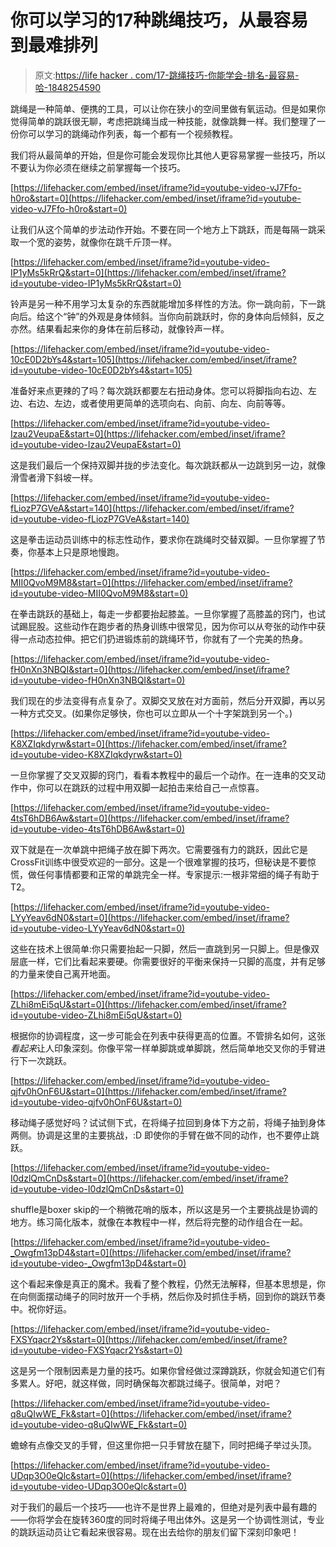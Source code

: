 # 你可以学习的17种跳绳技巧，从最容易到最难排列

> 原文:[https://life hacker . com/17-跳绳技巧-你能学会-排名-最容易-哈-1848254590](https://lifehacker.com/17-jump-rope-tricks-you-can-learn-ranked-easiest-to-ha-1848254590)

跳绳是一种简单、便携的工具，可以让你在狭小的空间里做有氧运动。但是如果你觉得简单的跳跃很无聊，考虑把跳绳当成一种技能，就像跳舞一样。我们整理了一份你可以学习的跳绳动作列表，每一个都有一个视频教程。

我们将从最简单的开始，但是你可能会发现你比其他人更容易掌握一些技巧，所以不要认为你必须在继续之前掌握每一个技巧。

 [https://lifehacker.com/embed/inset/iframe?id=youtube-video-vJ7Ffo-h0ro&start=0](https://lifehacker.com/embed/inset/iframe?id=youtube-video-vJ7Ffo-h0ro&start=0) 

让我们从这个简单的步法动作开始。不要在同一个地方上下跳跃，而是每隔一跳采取一个宽的姿势，就像你在跳千斤顶一样。

 [https://lifehacker.com/embed/inset/iframe?id=youtube-video-IP1yMs5kRrQ&start=0](https://lifehacker.com/embed/inset/iframe?id=youtube-video-IP1yMs5kRrQ&start=0) 

铃声是另一种不用学习太复杂的东西就能增加多样性的方法。你一跳向前，下一跳向后。给这个“钟”的外观是身体倾斜。当你向前跳跃时，你的身体向后倾斜，反之亦然。结果看起来你的身体在前后移动，就像铃声一样。

 [https://lifehacker.com/embed/inset/iframe?id=youtube-video-10cE0D2bYs4&start=105](https://lifehacker.com/embed/inset/iframe?id=youtube-video-10cE0D2bYs4&start=105) 

准备好来点更辣的了吗？每次跳跃都要左右扭动身体。您可以将脚指向右边、左边、右边、左边，或者使用更简单的选项向右、向前、向左、向前等等。

 [https://lifehacker.com/embed/inset/iframe?id=youtube-video-Izau2VeupaE&start=0](https://lifehacker.com/embed/inset/iframe?id=youtube-video-Izau2VeupaE&start=0) 

这是我们最后一个保持双脚并拢的步法变化。每次跳跃都从一边跳到另一边，就像滑雪者滑下斜坡一样。

 [https://lifehacker.com/embed/inset/iframe?id=youtube-video-fLiozP7GVeA&start=140](https://lifehacker.com/embed/inset/iframe?id=youtube-video-fLiozP7GVeA&start=140) 

这是拳击运动员训练中的标志性动作，要求你在跳绳时交替双脚。一旦你掌握了节奏，你基本上只是原地慢跑。

 [https://lifehacker.com/embed/inset/iframe?id=youtube-video-MII0QvoM9M8&start=0](https://lifehacker.com/embed/inset/iframe?id=youtube-video-MII0QvoM9M8&start=0) 

在拳击跳跃的基础上，每走一步都要抬起膝盖。一旦你掌握了高膝盖的窍门，也试试踢屁股。这些动作在跑步者的热身训练中很常见，因为你可以从夸张的动作中获得一点动态拉伸。把它们扔进锻炼前的跳绳环节，你就有了一个完美的热身。

 [https://lifehacker.com/embed/inset/iframe?id=youtube-video-fH0nXn3NBQI&start=0](https://lifehacker.com/embed/inset/iframe?id=youtube-video-fH0nXn3NBQI&start=0) 

我们现在的步法变得有点复杂了。双脚交叉放在对方面前，然后分开双脚，再以另一种方式交叉。(如果你足够快，你也可以立即从一个十字架跳到另一个。)

 [https://lifehacker.com/embed/inset/iframe?id=youtube-video-K8XZIqkdyrw&start=0](https://lifehacker.com/embed/inset/iframe?id=youtube-video-K8XZIqkdyrw&start=0) 

一旦你掌握了交叉双脚的窍门，看看本教程中的最后一个动作。在一连串的交叉动作中，你可以在跳跃的过程中用双脚一起拍击来给自己一点惊喜。

 [https://lifehacker.com/embed/inset/iframe?id=youtube-video-4tsT6hDB6Aw&start=0](https://lifehacker.com/embed/inset/iframe?id=youtube-video-4tsT6hDB6Aw&start=0) 

双下就是在一次单跳中把绳子放在脚下两次。它需要强有力的跳跃，因此它是CrossFit训练中很受欢迎的一部分。这是一个很难掌握的技巧，但秘诀是不要惊慌，做任何事情都要和正常的单跳完全一样。专家提示:一根非常细的绳子有助于T2。

 [https://lifehacker.com/embed/inset/iframe?id=youtube-video-LYyYeav6dN0&start=0](https://lifehacker.com/embed/inset/iframe?id=youtube-video-LYyYeav6dN0&start=0) 

这些在技术上很简单:你只需要抬起一只脚，然后一直跳到另一只脚上。但是像双层底一样，它们比看起来要硬。你需要很好的平衡来保持一只脚的高度，并有足够的力量来使自己离开地面。

 [https://lifehacker.com/embed/inset/iframe?id=youtube-video-ZLhi8mEi5qU&start=0](https://lifehacker.com/embed/inset/iframe?id=youtube-video-ZLhi8mEi5qU&start=0) 

根据你的协调程度，这一步可能会在列表中获得更高的位置。不管排名如何，这张*看起来*让人印象深刻。你像平常一样单脚跳或单脚跳，然后简单地交叉你的手臂进行下一次跳跃。

 [https://lifehacker.com/embed/inset/iframe?id=youtube-video-qjfv0hOnF6U&start=0](https://lifehacker.com/embed/inset/iframe?id=youtube-video-qjfv0hOnF6U&start=0) 

移动绳子感觉好吗？试试侧下式，在将绳子拉回到身体下方之前，将绳子抽到身体两侧。协调是这里的主要挑战，:D 即使你的手臂在做不同的动作，也不要停止跳跃。

 [https://lifehacker.com/embed/inset/iframe?id=youtube-video-I0dzlQmCnDs&start=0](https://lifehacker.com/embed/inset/iframe?id=youtube-video-I0dzlQmCnDs&start=0) 

shuffle是boxer skip的一个稍微花哨的版本，所以这是另一个主要挑战是协调的地方。练习简化版本，就像在本教程中一样，然后将完整的动作组合在一起。

 [https://lifehacker.com/embed/inset/iframe?id=youtube-video-_Owgfm13pD4&start=0](https://lifehacker.com/embed/inset/iframe?id=youtube-video-_Owgfm13pD4&start=0) 

这个看起来像是真正的魔术。我看了整个教程，仍然无法解释，但基本思想是，你在向侧面摆动绳子的同时放开一个手柄，然后你及时抓住手柄，回到你的跳跃节奏中。祝你好运。

 [https://lifehacker.com/embed/inset/iframe?id=youtube-video-FXSYqacr2Ys&start=0](https://lifehacker.com/embed/inset/iframe?id=youtube-video-FXSYqacr2Ys&start=0) 

这是另一个限制因素是力量的技巧。如果你曾经做过深蹲跳跃，你就会知道它们有多累人。好吧，就这样做，同时确保每次都跳过绳子。很简单，对吧？

 [https://lifehacker.com/embed/inset/iframe?id=youtube-video-q8uQIwWE_Fk&start=0](https://lifehacker.com/embed/inset/iframe?id=youtube-video-q8uQIwWE_Fk&start=0) 

蟾蜍有点像交叉的手臂，但这里你把一只手臂放在腿下，同时把绳子举过头顶。

 [https://lifehacker.com/embed/inset/iframe?id=youtube-video-UDqp3O0eQlc&start=0](https://lifehacker.com/embed/inset/iframe?id=youtube-video-UDqp3O0eQlc&start=0) 

对于我们的最后一个技巧——也许不是世界上最难的，但绝对是列表中最有趣的——你将学会在旋转360度的同时将绳子甩出体外。这是另一个协调性测试，专业的跳跃运动员让它看起来很容易。现在出去给你的朋友们留下深刻印象吧！